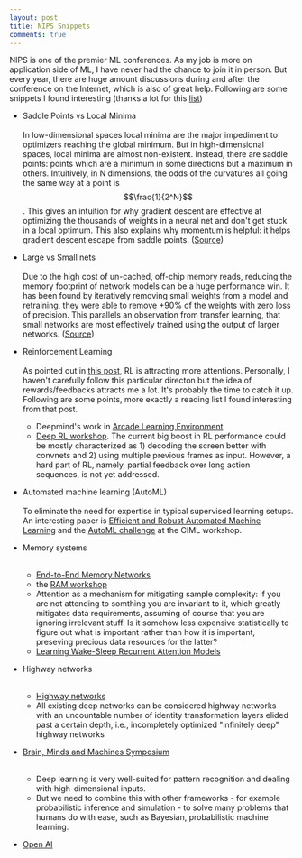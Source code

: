 ```yaml
---
layout: post
title: NIPS Snippets
comments: true
---
```


NIPS is one of the premier ML conferences. As my job is more on application side of ML, I have never had the chance to join it in person. But every year, there are huge amount discussions during and after the conference on the Internet, which is also of great help. Following are some snippets I found interesting (thanks a lot for this [list](https://www.reddit.com/r/MachineLearning/comments/3x2ueg/nips_2015_overviews_collection/))

* Saddle Points vs Local Minima <br><br>
In low-dimensional spaces local minima are the major impediment to optimizers reaching the global minimum. But in high-dimensional spaces, local minima are almost non-existent. Instead, there are saddle points: points which are a minimum in some directions but a maximum in others. Intuitively, in N dimensions, the odds of the curvatures all going the same way at a point is $$\frac{1}{2^N}$$. This gives an intuition for why gradient descent are effective at optimizing the thousands of weights in a neural net and don't get stuck in a local optimum. This also explains why momentum is helpful: it helps gradient descent escape from saddle points. ([Source](http://www.danvk.org/2015/12/12/nips-2015.html))

* Large vs Small nets <br><br>
Due to the high cost of un-cached, off-chip memory reads, reducing the memory footprint of network models can be a huge performance win. It has been found by iteratively removing small weights from a model and retraining, they were able to remove +90% of the weights with zero loss of precision. This parallels an observation from transfer learning, that small networks are most effectively trained using the output of larger networks. ([Source](http://www.danvk.org/2015/12/12/nips-2015.html))

* Reinforcement Learning <br><br>
As pointed out in [this post](http://www.machinedlearnings.com/2015/12/nips-2015-review.html), RL is attracting more attentions. Personally, I haven't carefully follow this particular directon but the idea of rewards/feedbacks attracts me a lot. It's probably the time to catch it up. Following are some points, more exactly a reading list I found interesting from that post.<br>
  * Deepmind's work in [Arcade Learning Environment](http://www.arcadelearningenvironment.org/)
  * [Deep RL workshop](http://rll.berkeley.edu/deeprlworkshop/). The current big boost in RL performance could be mostly characterized as 1) decoding the screen better with convnets and 2) using multiple previous frames as input. However, a hard part of RL, namely, partial feedback over long action sequences, is not yet addressed. 

* Automated machine learning (AutoML) <br><br>
To eliminate the need for expertise in typical supervised learning setups. An interesting paper is [Efficient and Robust Automated Machine Learning](http://papers.nips.cc/paper/5872-efficient-and-robust-automated-machine-learning) and the [AutoML challenge](http://codalab.org/AutoML) at the CIML workshop.

* Memory systems <br><br>
  * [End-to-End Memory Networks](http://papers.nips.cc/paper/5846-end-to-end-memory-networks)
  * the [RAM workshop](http://www.thespermwhale.com/jaseweston/ram/)
  * Attention as a mechanism for mitigating sample complexity: if you are not attending to somthing you are invariant to it, which greatly mitigates data requirements, assuming of course that you are ignoring irrelevant stuff. Is it somehow less expensive statistically to figure out what is important rather than how it is important, preseving precious data resources for the latter? 
  * [Learning Wake-Sleep Recurrent Attention Models](http://papers.nips.cc/paper/5861-learning-wake-sleep-recurrent-attention-models)

* Highway networks <br><br>
  * [Highway networks](http://people.idsia.ch/~rupesh/very_deep_learning/)
  * All existing deep networks can be considered highway networks with an uncountable number of identity transformation layers elided past a certain depth, i.e., incompletely optimized "infinitely deep" highway networks

* [Brain, Minds and Machines Symposium](http://www.mit.edu/~mnick/brains-minds-and-machines-2015/) <br><br>
  * Deep learning is very well-suited for pattern recognition and dealing with high-dimensional inputs.
  * But we need to combine this with other frameworks - for example probabilistic inference and simulation - to solve many problems that humans do with ease, such as Bayesian, probabilistic machine learning. 

* [Open AI](https://openai.com/blog/introducing-openai/)



